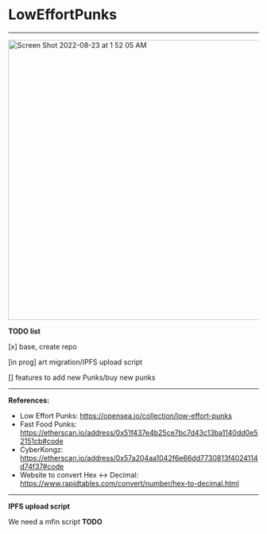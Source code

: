# LowEffortPunks
------------
<img width="563" alt="Screen Shot 2022-08-23 at 1 52 05 AM" src="https://user-images.githubusercontent.com/10412348/186115752-843d1789-3e3b-423a-919b-6e828d9e8989.png">

**TODO list**

[x] base, create repo

[in prog] art migration/IPFS upload script

[] features to add new Punks/buy new punks 

------------

**References:**
- Low Effort Punks: https://opensea.io/collection/low-effort-punks
- Fast Food Punks: https://etherscan.io/address/0x51f437e4b25ce7bc7d43c13ba1140dd0e52151cb#code
- CyberKongz: https://etherscan.io/address/0x57a204aa1042f6e66dd7730813f4024114d74f37#code
- Website to convert Hex <-> Decimal: https://www.rapidtables.com/convert/number/hex-to-decimal.html

------------
**IPFS upload script**

We need a mfin script **TODO**
